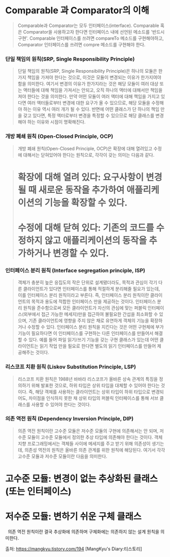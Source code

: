 # Comparable 과 Comparator의 이해
> Comparable과 Comparator는 모두 인터페이스(interface).
> Comparable 혹은 Comparator을 사용하고자 한다면 인터페이스 내에 선언된 메소드를 '반드시 구현'.
> Comparable 인터페이스를 쓰려면 compareTo 메소드를 구현해야하고, Comparator 인터페이스를 쓰려면 compre 메소드를 구현해야 한다.


### 단일 책임의 원칙(SRP, Single Responsibility Principle)
> 단일 책임의 원칙(SRP, Single Responsibility Principle)은 하나의 모듈은 한 가지 책임을 가져야 한다는 것으로, 이것은 모듈이 변경되는 이유가 한가지여야 함을 의미한다. 
> 여기서 변경의 이유가 한가지라는 것은 해당 모듈이 여러 대상 또는 액터들에 대해 책임을 가져서는 안되고, 오직 하나의 액터에 대해서만 책임을 져야 한다는 것을 의미한다.
> 만약 어떤 모듈이 여러 액터에 대해 책임을 가지고 있다면 여러 액터들로부터 변경에 대한 요구가 올 수 있으므로, 해당 모듈을 수정해야 하는 이유 역시 여러 개가 될 수 있다. 
> 반면에 어떤 클래스가 단 하나의 책임 만을 갖고 있다면, 특정 액터로부터 변경을 특정할 수 있으므로 해당 클래스를 변경해야 하는 이유와 시점이 명확해진다.



### 개방 폐쇄 원칙 (Open-Closed Principle, OCP)

> 개방 폐쇄 원칙(Open-Closed Principle, OCP)은 확장에 대해 열려있고 수정에 대해서는 닫혀있어야 한다는 원칙으로, 각각이 갖는 의미는 다음과 같다.

>  # 확장에 대해 열려 있다: 요구사항이 변경될 때 새로운 동작을 추가하여 애플리케이션의 기능을 확장할 수 있다.
>  # 수정에 대해 닫혀 있다: 기존의 코드를 수정하지 않고 애플리케이션의 동작을 추가하거나 변경할 수 있다.
  

### 인터페이스 분리 원칙 (Interface segregation principle, ISP)

> 객체가 충분히 높은 응집도의 작은 단위로 설계됐더라도, 목적과 관심이 각기 다른 클라이언트가 있다면 인터페이스를 통해 적절하게 분리해줄 필요가 있는데, 
> 이를 인터페이스 분리 원칙이라고 부른다. 즉, 인터페이스 분리 원칙이란 클라이언트의 목적과 용도에 적합한 인터페이스 만을 제공하는 것이다. 
> 인터페이스 분리 원칙을 준수함으로써 모든 클라이언트가 자신의 관심에 맞는 퍼블릭 인터페이스(외부에서 접근 가능한 메세지)만을 접근하여 불필요한 간섭을 최소화할 수 있으며, 
> 기존 클라이언트에 영향을 주지 않은 채로 유연하게 객체의 기능을 확장하거나 수정할 수 있다.
> 인터페이스 분리 원칙을 지킨다는 것은 어떤 구현체에 부가 기능이 필요하다면 이 인터페이스를 구현하는 다른 인터페이스를 만들어서 해결할 수 있다. 
> 예를 들어 파일 읽기/쓰기 기능을 갖는 구현 클래스가 있는데 어떤 클라이언트는 읽기 작업 만을 필요로 한다면 별도의 읽기 인터페이스를 만들어 제공해주는 것이다.


### 리스코프 치환 원칙 (Liskov Substitution Principle, LSP)
> 리스코프 치환 원칙은 1988년 바바라 리스코프가 올바른 상속 관계의 특징을 정의하기 위해 발표한 것으로, 하위 타입은 상위 타입을 대체할 수 있어야 한다는 것이다. 
> 즉, 해당 객체를 사용하는 클라이언트는 상위 타입이 하위 타입으로 변경되어도, 
> 차이점을 인식하지 못한 채 상위 타입의 퍼블릭 인터페이스를 통해 서브 클래스를 사용할 수 있어야 한다는 것이다.


### 의존 역전 원칙 (Dependency Inversion Principle, DIP)

> 의존 역전 원칙이란 고수준 모듈은 저수준 모듈의 구현에 의존해서는 안 되며, 저수준 모듈이 고수준 모듈에서 정의한 추상 타입에 의존해야 한다는 것이다. 
> 객체 지향 프로그래밍에서는 객체들 사이에 메세지를 주고 받기 위해 의존성이 생기는데, 의존성 역전의 원칙은 올바른 의존 관계를 위한 원칙에 해당된다. 
> 여기서 각각 고수준 모듈과 저수준 모듈이란 다음을 의미한다.

  # 고수준 모듈: 변경이 없는 추상화된 클래스(또는 인터페이스)
  # 저수준 모듈: 변하기 쉬운 구체 클래스

 
의존 역전 원칙이란 결국 추상화에 의존하며 구체화에는 의존하지 않는 설계 원칙을 의미한다.


출처: https://mangkyu.tistory.com/194 [MangKyu's Diary:티스토리]

